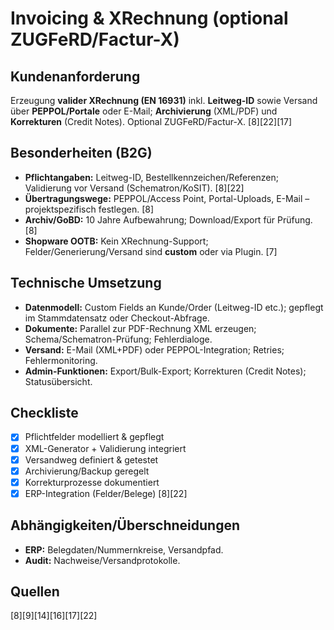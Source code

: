 # Invoicing & XRechnung (optional ZUGFeRD/Factur-X)

## Kundenanforderung
Erzeugung **valider XRechnung (EN 16931)** inkl. **Leitweg-ID** sowie Versand über **PEPPOL/Portale** oder E-Mail; **Archivierung** (XML/PDF) und **Korrekturen** (Credit Notes). Optional ZUGFeRD/Factur-X. [8][22][17]

## Besonderheiten (B2G)
- **Pflichtangaben:** Leitweg-ID, Bestellkennzeichen/Referenzen; Validierung vor Versand (Schematron/KoSIT). [8][22]  
- **Übertragungswege:** PEPPOL/Access Point, Portal-Uploads, E-Mail – projektspezifisch festlegen. [8]  
- **Archiv/GoBD:** 10 Jahre Aufbewahrung; Download/Export für Prüfung. [8]  
- **Shopware OOTB:** Kein XRechnung-Support; Felder/Generierung/Versand sind **custom** oder via Plugin. [7]

## Technische Umsetzung
- **Datenmodell:** Custom Fields an Kunde/Order (Leitweg-ID etc.); gepflegt im Stammdatensatz oder Checkout-Abfrage.  
- **Dokumente:** Parallel zur PDF-Rechnung XML erzeugen; Schema/Schematron-Prüfung; Fehlerdialoge.  
- **Versand:** E-Mail (XML+PDF) oder PEPPOL-Integration; Retries; Fehlermonitoring.  
- **Admin-Funktionen:** Export/Bulk-Export; Korrekturen (Credit Notes); Statusübersicht.

## Checkliste
- [x] Pflichtfelder modelliert & gepflegt  
- [x] XML-Generator + Validierung integriert  
- [x] Versandweg definiert & getestet  
- [x] Archivierung/Backup geregelt  
- [x] Korrekturprozesse dokumentiert  
- [x] ERP-Integration (Felder/Belege) [8][22]

## Abhängigkeiten/Überschneidungen
- **ERP:** Belegdaten/Nummernkreise, Versandpfad.  
- **Audit:** Nachweise/Versandprotokolle.

## Quellen
[8][9][14][16][17][22]
